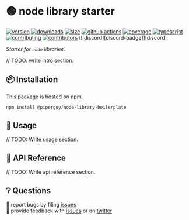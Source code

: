 # 🟢 node library starter

[![version][version-badge]][npm]
[![downloads][downloads-badge]][npm]
[![size][size-badge]][bundlephobia]
[![github actions][github-actions-badge]][github-actions]
[![coverage][codecov-badge]][codecov]
[![typescript][typescript-badge]][typescript]
[![contributing][contributing-badge]][contributing]
[![contributors][contributors-badge]][contributors]
[![discord][discord-badge]][discord]

_Starter for `node` libraries._

// TODO: write intro section.

## 📦 Installation

This package is hosted on [npm][npm].

```bash
npm install @piperguy/node-library-boilerplate
```

## 🥑 Usage

// TODO: Write usage section.

## 📖 API Reference

// TODO: Write api reference section.

## ❔ Questions

🐛 report bugs by filing [issues][issues]  
📢 provide feedback with [issues][issues] or on [twitter][twitter]

[codecov]: https://app.codecov.io/gh/piperguy/node-library-boilerplate
[contributing]: https://github.com/piperguy/node-library-boilerplate/blob/master/contributing.md
[contributors]: #-contributors
[npm]: https://www.npmjs.com/package/@piperguy/node-library-boilerplate
[codecov-badge]: https://img.shields.io/codecov/c/github/piperguy/node-library-boilerplate?style=flat-square
[version-badge]: https://img.shields.io/npm/v/@piperguy/node-library-boilerplate.svg?style=flat-square
[downloads-badge]: https://img.shields.io/npm/dt/@piperguy/node-library-boilerplate?style=flat-square
[contributing-badge]: https://img.shields.io/badge/PRs-welcome-success?style=flat-square
[contributors-badge]: https://img.shields.io/github/all-contributors/piperguy/node-library-boilerplate?style=flat-square
[issues]: https://github.com/piperguy/node-library-boilerplate/issues
[twitter]: https://twitter.com/_PiperGuy_
[bundlephobia]: https://bundlephobia.com/result?p=@piperguy/node-library-boilerplate
[size-badge]: https://img.shields.io/bundlephobia/minzip/@piperguy/node-library-boilerplate?style=flat-square
[github-actions]: https://github.com/piperguy/node-library-boilerplate/actions
[github-actions-badge]: https://img.shields.io/github/workflow/status/piperguy/node-library-boilerplate/%F0%9F%9A%80%20release?style=flat-square
[typescript]: https://www.typescriptlang.org/dt/search?search=%40piperguy%2Fnode-library-boilerplate
[typescript-badge]: https://img.shields.io/npm/types/@piperguy/node-library-boilerplate?style=flat-square
